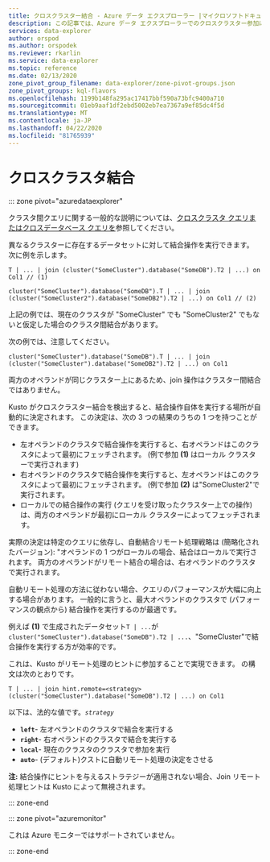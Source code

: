```yaml
---
title: クロスクラスター結合 - Azure データ エクスプローラー |マイクロソフトドキュメント
description: この記事では、Azure データ エクスプローラーでのクロスクラスター参加について説明します。
services: data-explorer
author: orspod
ms.author: orspodek
ms.reviewer: rkarlin
ms.service: data-explorer
ms.topic: reference
ms.date: 02/13/2020
zone_pivot_group_filename: data-explorer/zone-pivot-groups.json
zone_pivot_groups: kql-flavors
ms.openlocfilehash: 1199b148fa295ac17417bbf590a73bfc9400a710
ms.sourcegitcommit: 01eb9aaf1df2ebd5002eb7ea7367a9ef85dc4f5d
ms.translationtype: MT
ms.contentlocale: ja-JP
ms.lasthandoff: 04/22/2020
ms.locfileid: "81765939"
---
```

# <a name="cross-cluster-join"></a>クロスクラスタ結合

::: zone pivot="azuredataexplorer"

クラスタ間クエリに関する一般的な説明については、[クロスクラスタ クエリまたはクロスデータベース クエリを](cross-cluster-or-database-queries.md)参照してください。

異なるクラスターに存在するデータセットに対して結合操作を実行できます。 次に例を示します。 

```kusto
T | ... | join (cluster("SomeCluster").database("SomeDB").T2 | ...) on Col1 // (1)

cluster("SomeCluster").database("SomeDB").T | ... | join (cluster("SomeCluster2").database("SomeDB2").T2 | ...) on Col1 // (2)
```

上記の例では、現在のクラスタが "SomeCluster" でも "SomeCluster2" でもないと仮定した場合のクラスタ間結合があります。

次の例では、注意してください。

```kusto
cluster("SomeCluster").database("SomeDB").T | ... | join (cluster("SomeCluster").database("SomeDB2").T2 | ...) on Col1 
```

両方のオペランドが同じクラスター上にあるため、join 操作はクラスター間結合ではありません。

Kusto がクロスクラスター結合を検出すると、結合操作自体を実行する場所が自動的に決定されます。 この決定は、次の 3 つの結果のうちの 1 つを持つことができます。
* 左オペランドのクラスタで結合操作を実行すると、右オペランドはこのクラスタによって最初にフェッチされます。 (例で参加 **(1)** はローカル クラスターで実行されます)
* 右オペランドのクラスタで結合操作を実行すると、左オペランドはこのクラスタによって最初にフェッチされます。 (例で参加 **(2)** は"SomeCluster2"で実行されます。
* ローカルでの結合操作の実行 (クエリを受け取ったクラスター上での操作) は、両方のオペランドが最初にローカル クラスターによってフェッチされます。

実際の決定は特定のクエリに依存し、自動結合リモート処理戦略は (簡略化されたバージョン): "オペランドの 1 つがローカルの場合、結合はローカルで実行されます。 両方のオペランドがリモート結合の場合は、右オペランドのクラスタで実行されます。

自動リモート処理の方法に従わない場合、クエリのパフォーマンスが大幅に向上する場合があります。 一般的に言うと、最大オペランドのクラスタで (パフォーマンスの観点から) 結合操作を実行するのが最適です。

例えば **(1)** で生成されたデータセット```T | ...```が```cluster("SomeCluster").database("SomeDB").T2 | ...```、"SomeCluster"で結合操作を実行する方が効率的です。

これは、Kusto がリモート処理のヒントに参加することで実現できます。 の構文は次のとおりです。

```kusto
T | ... | join hint.remote=<strategy> (cluster("SomeCluster").database("SomeDB").T2 | ...) on Col1
```

以下は、法的な値です。*`strategy`*
* **`left`**- 左オペランドのクラスタで結合を実行する 
* **`right`**- 右オペランドのクラスタで結合を実行する
* **`local`**- 現在のクラスタのクラスタで参加を実行
* **`auto`**- (デフォルト)クストに自動リモート処理の決定をさせる

**注:** 結合操作にヒントを与えるストラテジーが適用されない場合、Join リモート処理ヒントは Kusto によって無視されます。

::: zone-end

::: zone pivot="azuremonitor"

これは Azure モニターではサポートされていません。

::: zone-end
